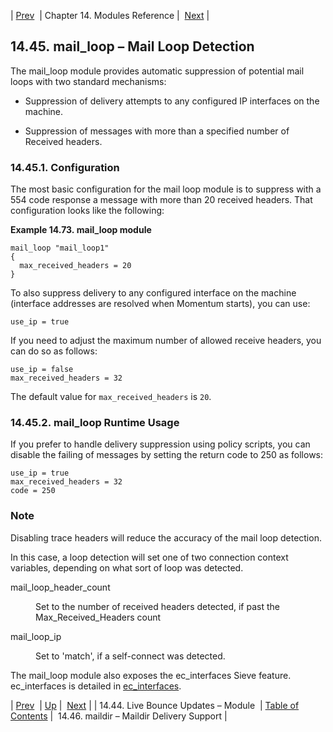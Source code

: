 | [Prev](modules.live.bounce.updates)  | Chapter 14. Modules Reference |  [Next](modules.maildir.php) |

## 14.45. mail_loop – Mail Loop Detection

<a class="indexterm" name="idp20337296"></a>

The mail_loop module provides automatic suppression of potential mail loops with two standard mechanisms:

*   Suppression of delivery attempts to any configured IP interfaces on the machine.

*   Suppression of messages with more than a specified number of Received headers.

### 14.45.1. Configuration

The most basic configuration for the mail loop module is to suppress with a 554 code response a message with more than 20 received headers. That configuration looks like the following:

<a name="example.mail_loop.3"></a>

**Example 14.73. mail_loop module**

```
mail_loop "mail_loop1"
{
  max_received_headers = 20
}
```

To also suppress delivery to any configured interface on the machine (interface addresses are resolved when Momentum starts), you can use:

`use_ip = true`

If you need to adjust the maximum number of allowed receive headers, you can do so as follows:

```
use_ip = false
max_received_headers = 32
```

The default value for `max_received_headers` is `20`.

### 14.45.2. mail_loop Runtime Usage

If you prefer to handle delivery suppression using policy scripts, you can disable the failing of messages by setting the return code to 250 as follows:

```
use_ip = true
max_received_headers = 32
code = 250
```

### Note

Disabling trace headers will reduce the accuracy of the mail loop detection.

In this case, a loop detection will set one of two connection context variables, depending on what sort of loop was detected.

<dl class="variablelist">

<dt>mail_loop_header_count</dt>

<dd>

Set to the number of received headers detected, if past the Max_Received_Headers count

</dd>

<dt>mail_loop_ip</dt>

<dd>

Set to 'match', if a self-connect was detected.

</dd>

</dl>

The mail_loop module also exposes the ec_interfaces Sieve feature. ec_interfaces is detailed in [ec_interfaces](sieve.ref.ec_interfaces "ec_interfaces").

| [Prev](modules.live.bounce.updates)  | [Up](modules) |  [Next](modules.maildir) |
| 14.44. Live Bounce Updates – Module  | [Table of Contents](index) |  14.46. maildir – Maildir Delivery Support |
